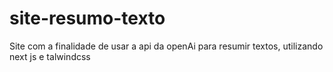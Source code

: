# site-resumo-texto
Site com a finalidade de usar a api da openAi para resumir textos, utilizando next js e talwindcss
